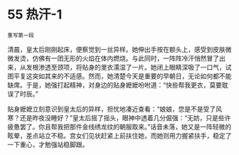 # 55 热汗-1

    重写第一段 

清晨，皇太后刚刚起床，便察觉到一丝异样。她伸出手按在额头上，感受到皮肤微微发烫，仿佛有一团无形的火焰在体内燃烧。与此同时，一阵阵冷汗悄然冒了出来，从发根渗透至颈项，将贴身的里衣濡湿了一片。她闭上眼睛深吸了一口气，试图平复这突如其来的不适感。然而，她清楚今天是重要的早朝日，无论如何都不能缺席。于是，她强打起精神，对身边的贴身嬷嬷吩咐道：“快些帮我更衣，莫要耽误了时辰。”

贴身嬷嬷立刻意识到皇太后的异样，担忧地凑近查看：“娘娘，您是不是受了风寒？还是昨夜没睡好？”皇太后摇了摇头，眼神中透着几分倔强：“无妨，只是些许疲惫罢了。你且帮我把那件金线绣龙纹的朝服取来。”话音未落，她又是一阵轻微的眩晕，差点站立不稳。宫女们见状赶紧上前扶住她，而她则用力握紧扶手，稳定了一下重心，才勉强站稳脚跟。